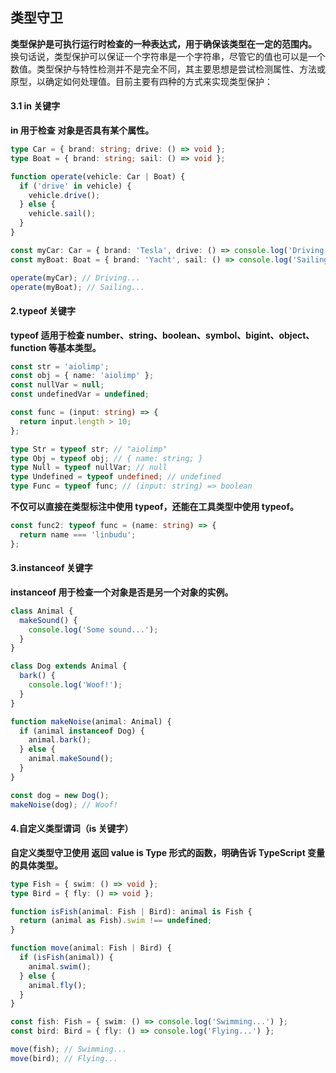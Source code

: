 ## 类型守卫

**类型保护是可执行运行时检查的一种表达式，用于确保该类型在一定的范围内。** 换句话说，类型保护可以保证一个字符串是一个字符串，尽管它的值也可以是一个数值。类型保护与特性检测并不是完全不同，其主要思想是尝试检测属性、方法或原型，以确定如何处理值。目前主要有四种的方式来实现类型保护：

#### 3.1 in 关键字

**in 用于检查 对象是否具有某个属性。**

```ts
type Car = { brand: string; drive: () => void };
type Boat = { brand: string; sail: () => void };

function operate(vehicle: Car | Boat) {
  if ('drive' in vehicle) {
    vehicle.drive();
  } else {
    vehicle.sail();
  }
}

const myCar: Car = { brand: 'Tesla', drive: () => console.log('Driving...') };
const myBoat: Boat = { brand: 'Yacht', sail: () => console.log('Sailing...') };

operate(myCar); // Driving...
operate(myBoat); // Sailing...
```

#### 2.typeof 关键字

**typeof 适用于检查 number、string、boolean、symbol、bigint、object、function 等基本类型。**

```ts
const str = 'aiolimp';
const obj = { name: 'aiolimp' };
const nullVar = null;
const undefinedVar = undefined;

const func = (input: string) => {
  return input.length > 10;
};

type Str = typeof str; // "aiolimp"
type Obj = typeof obj; // { name: string; }
type Null = typeof nullVar; // null
type Undefined = typeof undefined; // undefined
type Func = typeof func; // (input: string) => boolean
```

**不仅可以直接在类型标注中使用 typeof，还能在工具类型中使用 typeof。**

```ts
const func2: typeof func = (name: string) => {
  return name === 'linbudu';
};
```

#### 3.instanceof 关键字

**instanceof 用于检查一个对象是否是另一个对象的实例。**

```ts
class Animal {
  makeSound() {
    console.log('Some sound...');
  }
}

class Dog extends Animal {
  bark() {
    console.log('Woof!');
  }
}

function makeNoise(animal: Animal) {
  if (animal instanceof Dog) {
    animal.bark();
  } else {
    animal.makeSound();
  }
}

const dog = new Dog();
makeNoise(dog); // Woof!
```

#### 4.自定义类型谓词（is 关键字）

**自定义类型守卫使用 返回 value is Type 形式的函数，明确告诉 TypeScript 变量的具体类型。**

```ts
type Fish = { swim: () => void };
type Bird = { fly: () => void };

function isFish(animal: Fish | Bird): animal is Fish {
  return (animal as Fish).swim !== undefined;
}

function move(animal: Fish | Bird) {
  if (isFish(animal)) {
    animal.swim();
  } else {
    animal.fly();
  }
}

const fish: Fish = { swim: () => console.log('Swimming...') };
const bird: Bird = { fly: () => console.log('Flying...') };

move(fish); // Swimming...
move(bird); // Flying...
```
